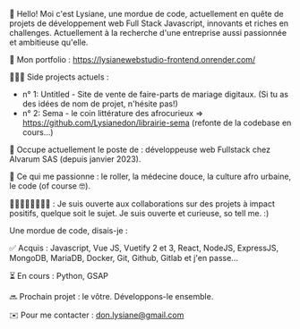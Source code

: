 👋 Hello! Moi c'est Lysiane, une mordue de code, actuellement en quête de projets de développement web Full Stack Javascript, innovants et riches en challenges. Actuellement à la recherche d'une entreprise aussi passionnée et ambitieuse qu'elle.

🔗 Mon portfolio : https://lysianewebstudio-frontend.onrender.com/ 

👩🏾‍💻 Side projects actuels : 
  - n° 1: Untitled - Site de vente de faire-parts de mariage digitaux. (Si tu as des idées de nom de projet, n'hésite pas!)
  - n° 2: Sema - le coin littérature des afrocurieux => https://github.com/Lysianedon/librairie-sema (refonte de la codebase en cours...)

💼 Occupe actuellement le poste de : développeuse web Fullstack chez Alvarum SAS (depuis janvier 2023).

🌱 Ce qui me passionne : le roller, la médecine douce, la culture afro urbaine, le code (of course 🤓).

🙋🏾‍♀️🙋🏼‍♂️💁🏼 : Je suis ouverte aux collaborations sur des projets à impact positifs, quelque soit le sujet. Je suis ouverte et curieuse, so tell me. :)

Une mordue de code, disais-je :

✅ Acquis : Javascript, Vue JS, Vuetify 2 et 3, React, NodeJS, ExpressJS, MongoDB, MariaDB, Docker, Git, Github, Gitlab et j'en passe...

⏳ En cours : Python, GSAP

🔜 Prochain projet : le vôtre. Développons-le ensemble. 

✉️ Pour me contacter : don.lysiane@gmail.com
